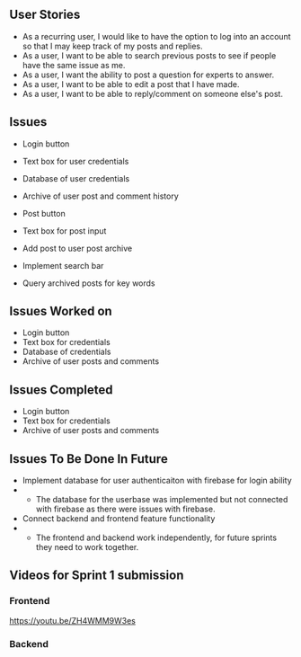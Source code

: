 ## User  Stories
- As a recurring user, I would like to have the option to log into an account so that I may keep track of my posts and replies.
- As a user, I want to be able to search previous posts to see if people have the same issue as me.
- As a user, I want the ability to post a question for experts to answer.
- As a user, I want to be able to edit a post that I have made.
- As a user, I want to be able to reply/comment on someone else's post.

## Issues
- Login button
- Text box for user credentials
- Database of user credentials
- Archive of user post and comment history

- Post button
- Text box for post input
- Add post to user post archive

- Implement search bar
- Query archived posts for key words

## Issues Worked on
- Login button
- Text box for credentials
- Database of credentials
- Archive of user posts and comments

## Issues Completed
- Login button
- Text box for credentials
- Archive of user posts and comments

## Issues To Be Done In Future
- Implement database for user authenticaiton with firebase for login ability
- + The database for the userbase was implemented but not connected with firebase as there were issues with firebase.
- Connect backend and frontend feature functionality
- + The frontend and backend work independently, for future sprints they need to work together.

## Videos for Sprint 1 submission

### Frontend
https://youtu.be/ZH4WMM9W3es

### Backend
